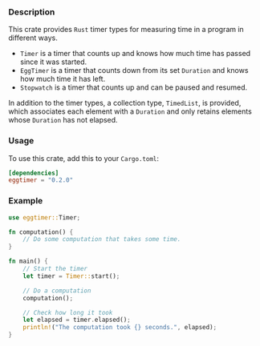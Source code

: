 ### Description

This crate provides `Rust` timer types for measuring time in a program in different ways.
- `Timer` is a timer that counts up and knows how much time has passed since it was started.
- `EggTimer` is a timer that counts down from its set `Duration` and knows how much time it has left.
- `Stopwatch` is a timer that counts up and can be paused and resumed.

In addition to the timer types, a collection type, `TimedList`, is provided,
which associates each element with a `Duration` and only retains elements whose `Duration` has not elapsed.

### Usage

To use this crate, add this to your `Cargo.toml`:

```toml
[dependencies]
eggtimer = "0.2.0"
```

### Example

```rust
use eggtimer::Timer;

fn computation() {
    // Do some computation that takes some time.
}

fn main() {
    // Start the timer
    let timer = Timer::start();

    // Do a computation
    computation();

    // Check how long it took
    let elapsed = timer.elapsed();
    println!("The computation took {} seconds.", elapsed);
}
```
